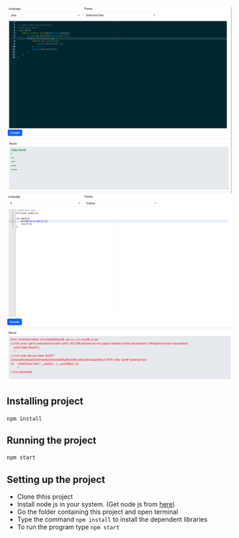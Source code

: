 ![Result](https://github.com/kangkan1/online_ide/blob/master/public/images/showing_code_java.png)
![Error](https://github.com/kangkan1/online_ide/blob/master/public/images/showing_code_error.png)


## Installing project
```
npm install
```

## Running the project
```
npm start
```

## Setting up the project
- Clone thhis project
- Install node js in your system. (Get node js from [here](https://nodejs.org/en/download))
- Go the folder containing this project and open terminal
- Type the command ``` npm install ``` to install the dependent libraries
- To run the program type ``` npm start ```
 
